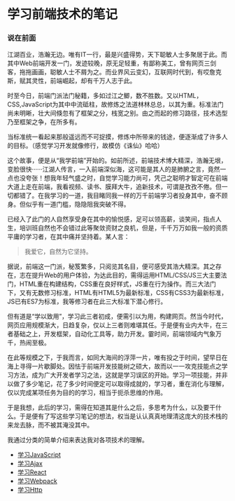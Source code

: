 # 学习前端技术的笔记
### 说在前面
江湖百业，浩瀚无边。唯有IT一行，最是兴盛得势，天下聪敏人士多聚居于此。而其中Web前端开发一门，发迹较晚，原无足轻重，有鄙称美工，曾有网页三剑客，拖拖画画，聪敏人士不屑为之。而业界风云变幻，互联网时代到，有哎詹克斯，赋其灵性，前端崛起，却有千万人志于此。

时至今日，前端门派法门秘籍，多如过江之鲫，数不胜数。又以HTML，CSS,JavaScript为其中中流砥柱，故修炼之法道林林总总，以其为重。标准法门尚未明晰，壮大间倏忽有了框架之分，栈宽之别。由之而起的修习路径，技术选型乃至框架之争，在所多有。

当标准统一看起来那般遥远而不可捉摸，修炼中所带来的钱途，便逐渐成了许多人的目标。（感觉学习开发就像修行，故模仿《诛仙》哈哈）

这个故事，便是从“我学前端”开始的。如前所述，前端技术博大精深，浩瀚无垠，变脸很快······江湖人传言，一入前端深似海，这可能是其人的是肺腑之言，竟然一点也没夸张！想我年轻气盛之时，自觉学习能力尚可，凭己之聪明才智定可在前端大道上走在前端，我看视频、读书、膜拜大牛，追新技术，可谓是孜孜不倦。但一切都错了。在我学习的一道，我目睹同我一样的万千前端学习者投身其中，奋不顾身。但似乎有一道门槛，隐隐阻我突破不得。

已经入了此门的人自然享受身在其中的愉悦感，足可以领高薪，谈笑间，指点人生，培训班自然也不会错过此等聚敛资财之良机，但是，千千万万如我一般的资质平庸的学习者，在其中痛并坚持着。某人言：

> 我爱它，自然为它坚持。

据说，前端这一门派，秘笈繁多，只阅览其名目，便可感受其浩大精深。其之存在，志在提升Web的用户体验，为达此目的，需得运用HTML/CSS/JS三大主要法门，HTML重在构建结构，CSS重在良好样式，JS重在行为操作。而三大法门下，又有无数修习标准，HTML有HTML5为最新标准，CSS有CSS3为最新标准，JS已有ES7为标准，我等修习者在此三大标准下潜心修行。

但有道是“学以致用”，学习此三者初成，便需引以为用，构建网页。然当今时代，网页应用规模渐大，日趋复杂，仅以上三者则难堪其任。于是便有业内大牛，在三者基础之上，开发框架，自动化工具等，助力开发。霎时间，前端领域内气象万千，热闹至极。

在此等规模之下，于我而言，如同大海间的浮萍一片，唯有投之于时间，望早日在海上寻得一片歇脚处。因怯于前端开发技能树之硕大，故而以一一攻克技能点之学习方法，成为广大开发者学习之法，这就是学习误区的开始。学习一项技能，并非以做了多少笔记，花了多少时间便定可以取得成就的，学习者，重在消化与理解，仅以完成某项任务为目的的学习，相当于扼杀思维的作用。

于是我想，此后的学习，需得在知道其是什么之后，多思考为什么，以及要干什么。于是便有了写这些学习笔记的想法，权当是认认真真地理清这庞大的技术栈的来龙去脉，而不被其淹没其中。

我通过分类的简单介绍来表达我对各项技术的理解。

- [学习JavaScript](learn_js/README.md)
- [学习Ajax](learn_ajax/README.md)
- [学习React](learn_react/README.md)
- [学习Webpack](learn_webpack/README.md)
- [学习Http](https://github.com/fanyj1994/learn_fe/issues/1)
